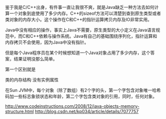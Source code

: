 鉴于我是C/C++出身，有件事一直让我很不爽，就是Java缺乏一种方法去如何计算一个对象到底使用了多少内存。C++的sizeof方法可以清楚到查到原生类型或者类对象的内存大小。这个操作在C和C++的指针运算拷贝内存及IO非常实用。  

Java中没有相应的操作，事实上Java不需要，原生类型的大小定义在Java语言规范中，而C和C++依赖与操作系统。Java有自己的基础围绕序列化，指针运算和内存拷贝不会使用，因为Java中没有指针。  

但是每个Java程序员在某个时候想知道一个Java对象占用了多少内存，这个答案，结果证明没那么简单。  

第一个区别就是



类的内存结构  没有实例属性

在Sun JVM中，每个对象（除了数组）有2个字的头，第一个字包含对象唯一哈希码加一些标志象锁状态和年龄，第二个字包含类对象的引用，同时，任何对象。


http://www.codeinstructions.com/2008/12/java-objects-memory-structure.html
http://blog.csdn.net/kp034/article/details/7077757
